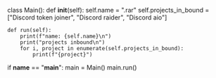 class Main():
    def __init__(self):
        self.name = ".rar"
        self.projects_in_bound = ["Discord token joiner", "Discord raider", "Discord aio"]
        
    def run(self):
        print(f"name: {self.name}\n")
        print("projects inbound\n")
        for i, project in enumerate(self.projects_in_bound):
            print(f"{project}")
            
if __name__ == "__main__":
    main = Main()
    main.run()
